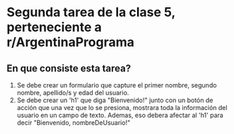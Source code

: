 # Segunda tarea de la clase 5, perteneciente a r/ArgentinaPrograma

## En que consiste esta tarea?

1. Se debe crear un formulario que capture el primer nombre, segundo nombre, apellido/s y edad del usuario.
2. Se debe crear un 'h1' que diga "Bienvenido!" junto con un botón de acción que una vez que lo se presiona, mostrara
toda la información del usuario en un campo de texto. Ademas, eso debera afectar al 'h1' para decir "Bienvenido, nombreDeUsuario!"
